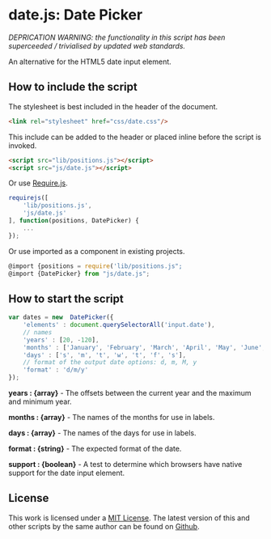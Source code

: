 # date.js: Date Picker

*DEPRICATION WARNING: the functionality in this script has been superceeded / trivialised by updated web standards.*

An alternative for the HTML5 date input element.

## How to include the script

The stylesheet is best included in the header of the document.

```html
<link rel="stylesheet" href="css/date.css"/>
```

This include can be added to the header or placed inline before the script is invoked.

```html
<script src="lib/positions.js"></script>
<script src="js/date.js"></script>
```

Or use [Require.js](https://requirejs.org/).

```js
requirejs([
	'lib/positions.js',
	'js/date.js'
], function(positions, DatePicker) {
	...
});
```

Or use imported as a component in existing projects.

```js
@import {positions = require('lib/positions.js";
@import {DatePicker} from "js/date.js";
```

## How to start the script

```javascript
var dates = new  DatePicker({
	'elements' : document.querySelectorAll('input.date'),
	// names
	'years' : [20, -120],
	'months' : ['January', 'February', 'March', 'April', 'May', 'June', 'July', 'August', 'September', 'October', 'November', 'December'],
	'days' : ['s', 'm', 't', 'w', 't', 'f', 's'],
	// format of the output date options: d, m, M, y
	'format' : 'd/m/y'
});
```

**years : {array}** - The offsets between the current year and the maximum and minimum year.

**months : {array}** - The names of the months for use in labels.

**days : {array}** - The names of the days for use in labels.

**format : {string}** - The expected format of the date.

**support : {boolean}** - A test to determine which browsers have native support for the date input element.

## License

This work is licensed under a [MIT License](https://opensource.org/licenses/MIT). The latest version of this and other scripts by the same author can be found on [Github](https://github.com/WoollyMittens).
